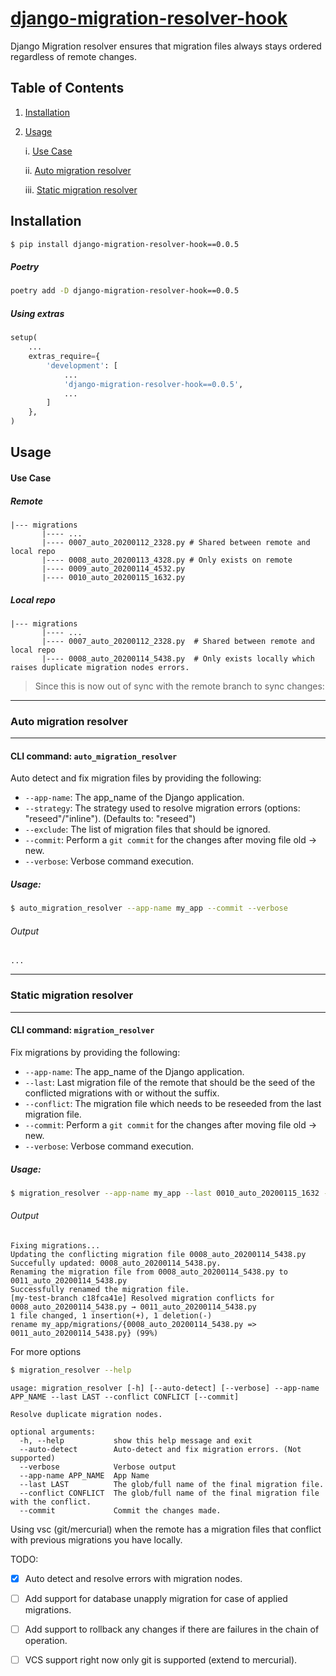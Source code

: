 # [django-migration-resolver-hook](https://pypi.org/project/django-migration-resolver-hook/)

Django Migration resolver ensures that migration files always stays ordered regardless of remote changes.


## Table of Contents

1. [Installation](#installation)
2. [Usage](#usage)
    
    i. [Use Case](#use-case)
        
    ii. [Auto migration resolver](#auto-migration-resolver)
        
    iii. [Static migration resolver](#static-migration-resolver)



## Installation

```bash
$ pip install django-migration-resolver-hook==0.0.5
```

##### Poetry

```bash
poetry add -D django-migration-resolver-hook==0.0.5
```


##### Using extras 
```python
setup(
    ...
    extras_require={
        'development': [
            ...
            'django-migration-resolver-hook==0.0.5',
            ...
        ]
    },
)
```


## Usage

#### Use Case

##### Remote
```text
|--- migrations
       |---- ...
       |---- 0007_auto_20200112_2328.py # Shared between remote and local repo
       |---- 0008_auto_20200113_4328.py # Only exists on remote
       |---- 0009_auto_20200114_4532.py
       |---- 0010_auto_20200115_1632.py

```

##### Local repo

```text
|--- migrations
       |---- ...
       |---- 0007_auto_20200112_2328.py  # Shared between remote and local repo
       |---- 0008_auto_20200114_5438.py  # Only exists locally which raises duplicate migration nodes errors.
```

> Since this is now out of sync with the remote branch to sync changes:
-----------------------------

### Auto migration resolver
-----------------------------
#### CLI command: `auto_migration_resolver`

Auto detect and fix migration files by providing the following:
- `--app-name`: The app_name of the Django application.
- `--strategy`: The strategy used to resolve migration errors (options: "reseed"/"inline"). (Defaults to: "reseed")
- `--exclude`: The list of migration files that should be ignored.
- `--commit`: Perform a `git commit` for the changes after moving file old -> new.
- `--verbose`: Verbose command execution.

##### Usage:

```bash
$ auto_migration_resolver --app-name my_app --commit --verbose
```

###### Output

```text
...
```

-------------------------------
### Static migration resolver
-------------------------------
#### CLI command: `migration_resolver`

Fix migrations by providing the following: 
- `--app-name`: The app_name of the Django application.
- `--last`: Last migration file of the remote that should be the seed of the conflicted migrations with or without the suffix.
- `--conflict`: The migration file which needs to be reseeded from the last migration file.
- `--commit`: Perform a `git commit` for the changes after moving file old -> new.
- `--verbose`: Verbose command execution.

##### Usage:

```bash
$ migration_resolver --app-name my_app --last 0010_auto_20200115_1632 --conflict 0008_auto_20200114_5438 --commit --verbose
```

###### Output

```text
Fixing migrations...
Updating the conflicting migration file 0008_auto_20200114_5438.py
Succefully updated: 0008_auto_20200114_5438.py.
Renaming the migration file from 0008_auto_20200114_5438.py to 0011_auto_20200114_5438.py
Successfully renamed the migration file.
[my-test-branch c18fca41e] Resolved migration conflicts for 0008_auto_20200114_5438.py → 0011_auto_20200114_5438.py
1 file changed, 1 insertion(+), 1 deletion(-)
rename my_app/migrations/{0008_auto_20200114_5438.py => 0011_auto_20200114_5438.py} (99%)

```

For more options


```bash
$ migration_resolver --help
```

```
usage: migration_resolver [-h] [--auto-detect] [--verbose] --app-name APP_NAME --last LAST --conflict CONFLICT [--commit]

Resolve duplicate migration nodes.

optional arguments:
  -h, --help           show this help message and exit
  --auto-detect        Auto-detect and fix migration errors. (Not supported)
  --verbose            Verbose output
  --app-name APP_NAME  App Name
  --last LAST          The glob/full name of the final migration file.
  --conflict CONFLICT  The glob/full name of the final migration file with the conflict.
  --commit             Commit the changes made.
```


Using vsc (git/mercurial) when the remote has a migration files that conflict with previous
migrations you have locally.


TODO:
- [x] Auto detect and resolve errors with migration nodes.
- [ ] Add support for database unapply migration for case of applied migrations.
- [ ] Add support to rollback any changes if there are failures in the chain of operation.
- [ ] VCS support right now only git is supported (extend to mercurial).

